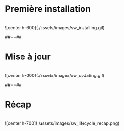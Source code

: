 # Première installation

<br>
![center h-600](./assets/images/sw_installing.gif)

##==##

# Mise à jour

<br>
![center h-600](./assets/images/sw_updating.gif)

##==##

# Récap

<br>
![center h-700](./assets/images/sw_lifecycle_recap.png)
